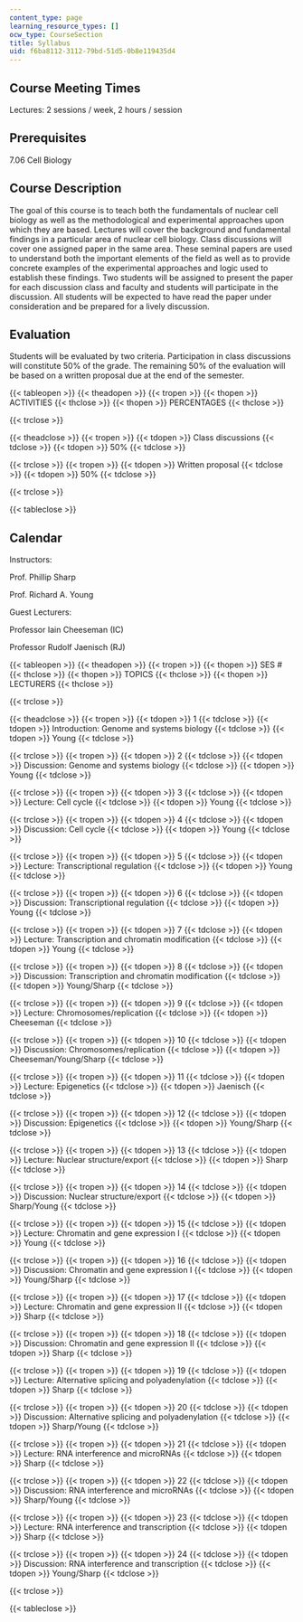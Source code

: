 ```yaml
---
content_type: page
learning_resource_types: []
ocw_type: CourseSection
title: Syllabus
uid: f6ba8112-3112-79bd-51d5-0b8e119435d4
---
```


Course Meeting Times
--------------------

Lectures: 2 sessions / week, 2 hours / session

Prerequisites
-------------

7.06 Cell Biology

Course Description
------------------

The goal of this course is to teach both the fundamentals of nuclear cell biology as well as the methodological and experimental approaches upon which they are based. Lectures will cover the background and fundamental findings in a particular area of nuclear cell biology. Class discussions will cover one assigned paper in the same area. These seminal papers are used to understand both the important elements of the field as well as to provide concrete examples of the experimental approaches and logic used to establish these findings. Two students will be assigned to present the paper for each discussion class and faculty and students will participate in the discussion. All students will be expected to have read the paper under consideration and be prepared for a lively discussion.

Evaluation
----------

Students will be evaluated by two criteria. Participation in class discussions will constitute 50% of the grade. The remaining 50% of the evaluation will be based on a written proposal due at the end of the semester.

{{< tableopen >}}
{{< theadopen >}}
{{< tropen >}}
{{< thopen >}}
ACTIVITIES
{{< thclose >}}
{{< thopen >}}
PERCENTAGES
{{< thclose >}}

{{< trclose >}}

{{< theadclose >}}
{{< tropen >}}
{{< tdopen >}}
Class discussions
{{< tdclose >}}
{{< tdopen >}}
50%
{{< tdclose >}}

{{< trclose >}}
{{< tropen >}}
{{< tdopen >}}
Written proposal
{{< tdclose >}}
{{< tdopen >}}
50%
{{< tdclose >}}

{{< trclose >}}

{{< tableclose >}}

Calendar
--------

Instructors:

Prof. Phillip Sharp

Prof. Richard A. Young

Guest Lecturers:

Professor Iain Cheeseman (IC)

Professor Rudolf Jaenisch (RJ)

{{< tableopen >}}
{{< theadopen >}}
{{< tropen >}}
{{< thopen >}}
SES #
{{< thclose >}}
{{< thopen >}}
TOPICS
{{< thclose >}}
{{< thopen >}}
LECTURERS
{{< thclose >}}

{{< trclose >}}

{{< theadclose >}}
{{< tropen >}}
{{< tdopen >}}
1
{{< tdclose >}}
{{< tdopen >}}
Introduction: Genome and systems biology
{{< tdclose >}}
{{< tdopen >}}
Young
{{< tdclose >}}

{{< trclose >}}
{{< tropen >}}
{{< tdopen >}}
2
{{< tdclose >}}
{{< tdopen >}}
Discussion: Genome and systems biology
{{< tdclose >}}
{{< tdopen >}}
Young
{{< tdclose >}}

{{< trclose >}}
{{< tropen >}}
{{< tdopen >}}
3
{{< tdclose >}}
{{< tdopen >}}
Lecture: Cell cycle
{{< tdclose >}}
{{< tdopen >}}
Young
{{< tdclose >}}

{{< trclose >}}
{{< tropen >}}
{{< tdopen >}}
4
{{< tdclose >}}
{{< tdopen >}}
Discussion: Cell cycle
{{< tdclose >}}
{{< tdopen >}}
Young
{{< tdclose >}}

{{< trclose >}}
{{< tropen >}}
{{< tdopen >}}
5
{{< tdclose >}}
{{< tdopen >}}
Lecture: Transcriptional regulation
{{< tdclose >}}
{{< tdopen >}}
Young
{{< tdclose >}}

{{< trclose >}}
{{< tropen >}}
{{< tdopen >}}
6
{{< tdclose >}}
{{< tdopen >}}
Discussion: Transcriptional regulation
{{< tdclose >}}
{{< tdopen >}}
Young
{{< tdclose >}}

{{< trclose >}}
{{< tropen >}}
{{< tdopen >}}
7
{{< tdclose >}}
{{< tdopen >}}
Lecture: Transcription and chromatin modification
{{< tdclose >}}
{{< tdopen >}}
Young
{{< tdclose >}}

{{< trclose >}}
{{< tropen >}}
{{< tdopen >}}
8
{{< tdclose >}}
{{< tdopen >}}
Discussion: Transcription and chromatin modification
{{< tdclose >}}
{{< tdopen >}}
Young/Sharp
{{< tdclose >}}

{{< trclose >}}
{{< tropen >}}
{{< tdopen >}}
9
{{< tdclose >}}
{{< tdopen >}}
Lecture: Chromosomes/replication
{{< tdclose >}}
{{< tdopen >}}
Cheeseman
{{< tdclose >}}

{{< trclose >}}
{{< tropen >}}
{{< tdopen >}}
10
{{< tdclose >}}
{{< tdopen >}}
Discussion: Chromosomes/replication
{{< tdclose >}}
{{< tdopen >}}
Cheeseman/Young/Sharp
{{< tdclose >}}

{{< trclose >}}
{{< tropen >}}
{{< tdopen >}}
11
{{< tdclose >}}
{{< tdopen >}}
Lecture: Epigenetics
{{< tdclose >}}
{{< tdopen >}}
Jaenisch
{{< tdclose >}}

{{< trclose >}}
{{< tropen >}}
{{< tdopen >}}
12
{{< tdclose >}}
{{< tdopen >}}
Discussion: Epigenetics
{{< tdclose >}}
{{< tdopen >}}
Young/Sharp
{{< tdclose >}}

{{< trclose >}}
{{< tropen >}}
{{< tdopen >}}
13
{{< tdclose >}}
{{< tdopen >}}
Lecture: Nuclear structure/export
{{< tdclose >}}
{{< tdopen >}}
Sharp
{{< tdclose >}}

{{< trclose >}}
{{< tropen >}}
{{< tdopen >}}
14
{{< tdclose >}}
{{< tdopen >}}
Discussion: Nuclear structure/export
{{< tdclose >}}
{{< tdopen >}}
Sharp/Young
{{< tdclose >}}

{{< trclose >}}
{{< tropen >}}
{{< tdopen >}}
15
{{< tdclose >}}
{{< tdopen >}}
Lecture: Chromatin and gene expression I
{{< tdclose >}}
{{< tdopen >}}
Young
{{< tdclose >}}

{{< trclose >}}
{{< tropen >}}
{{< tdopen >}}
16
{{< tdclose >}}
{{< tdopen >}}
Discussion: Chromatin and gene expression I
{{< tdclose >}}
{{< tdopen >}}
Young/Sharp
{{< tdclose >}}

{{< trclose >}}
{{< tropen >}}
{{< tdopen >}}
17
{{< tdclose >}}
{{< tdopen >}}
Lecture: Chromatin and gene expression II
{{< tdclose >}}
{{< tdopen >}}
Sharp
{{< tdclose >}}

{{< trclose >}}
{{< tropen >}}
{{< tdopen >}}
18
{{< tdclose >}}
{{< tdopen >}}
Discussion: Chromatin and gene expression II
{{< tdclose >}}
{{< tdopen >}}
Sharp
{{< tdclose >}}

{{< trclose >}}
{{< tropen >}}
{{< tdopen >}}
19
{{< tdclose >}}
{{< tdopen >}}
Lecture: Alternative splicing and polyadenylation
{{< tdclose >}}
{{< tdopen >}}
Sharp
{{< tdclose >}}

{{< trclose >}}
{{< tropen >}}
{{< tdopen >}}
20
{{< tdclose >}}
{{< tdopen >}}
Discussion: Alternative splicing and polyadenylation
{{< tdclose >}}
{{< tdopen >}}
Sharp/Young
{{< tdclose >}}

{{< trclose >}}
{{< tropen >}}
{{< tdopen >}}
21
{{< tdclose >}}
{{< tdopen >}}
Lecture: RNA interference and microRNAs
{{< tdclose >}}
{{< tdopen >}}
Sharp
{{< tdclose >}}

{{< trclose >}}
{{< tropen >}}
{{< tdopen >}}
22
{{< tdclose >}}
{{< tdopen >}}
Discussion: RNA interference and microRNAs
{{< tdclose >}}
{{< tdopen >}}
Sharp/Young
{{< tdclose >}}

{{< trclose >}}
{{< tropen >}}
{{< tdopen >}}
23
{{< tdclose >}}
{{< tdopen >}}
Lecture: RNA interference and transcription
{{< tdclose >}}
{{< tdopen >}}
Sharp
{{< tdclose >}}

{{< trclose >}}
{{< tropen >}}
{{< tdopen >}}
24
{{< tdclose >}}
{{< tdopen >}}
Discussion: RNA interference and transcription
{{< tdclose >}}
{{< tdopen >}}
Young/Sharp
{{< tdclose >}}

{{< trclose >}}

{{< tableclose >}}